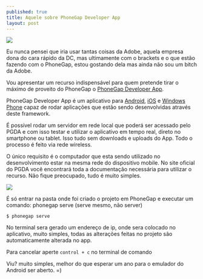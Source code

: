 ```yaml
---
published: true
title: Aquele sobre PhoneGap Developer App
layout: post
---
```


![](https://blodrix.github.io/public/resources/images/phonegap-developer-app-hero.png)

Eu nunca pensei que iria usar tantas coisas da Adobe, aquela empresa dona do cara rápido da DC, mas ultimamente com o brackets e o que estão fazendo com o PhoneGap, estou gostando dela mas ainda não sou um bitch da Adobe.

Vou apresentar um recurso indispensável para quem pretende tirar o máximo de proveito do PhoneGap o [PhoneGap Developer App](https://github.com/phonegap/phonegap-app-developer).

PhoneGap Developer App é um aplicativo para [Android](https://play.google.com/store/apps/details?id=com.adobe.phonegap.app), [iOS](https://itunes.apple.com/us/app/phonegap-developer/id843536693?mt=8) e [Windows Phone](http://www.windowsphone.com/en-us/store/app/phonegap-developer/5c6a2d1e-4fad-4bf8-aaf7-71380cc84fe3) capaz de rodar aplicações que estão sendo desenvolvidas através deste framework.

É possível rodar um servidor em rede local que poderá ser acessado pelo PGDA e com isso testar e utilizar o aplicativo em tempo real, direto no smartphone ou tablet. Isso tudo sem downloads e uploads do App. Todo o processo é feito via rede wireless.

O único requisito é o computador que esta sendo utilizado no desenvolvimento estar na mesma rede do dispositivo mobile. No site oficial do PGDA você encontrará toda a documentação necessária para utilizar o recurso. Não fique preocupado, tudo é muito simples.

![](https://blodrix.github.io/public/resources/images/PhoneGap_Developer_App_Mobile.jpg)

É só entrar na pasta onde foi criado o projeto em PhoneGap e executar um comando: phonegap serve (serve mesmo, não server)
```
$ phonegap serve
```

No terminal sera gerado um endereço de ip, onde sera colocado no aplicativo, muito simples, todas as alterações feitas no projeto são automaticamente alterada no app.

Para cancelar aperte ```control + c``` no terminal de comando

Viu? muito simples, melhor do que esperar um ano para o emulador do Android ser aberto. =)

